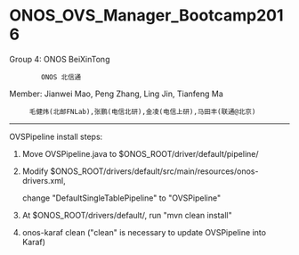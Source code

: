 # ONOS_OVS_Manager_Bootcamp2016

Group 4: ONOS BeiXinTong

            ONOS 北信通

Member: Jianwei Mao, Peng Zhang, Ling Jin, Tianfeng Ma

         毛健炜(北邮FNLab),张鹏(电信北研),金凌(电信上研),马田丰(联通@北京)

----------------------------------------------------------------------------------

OVSPipeline install steps:

1. Move OVSPipeline.java to $ONOS_ROOT/driver/default/pipeline/

2. Modify $ONOS_ROOT/drivers/default/src/main/resources/onos-drivers.xml,

   change "DefaultSingleTablePipeline" to "OVSPipeline"

3. At $ONOS_ROOT/drivers/default/, run "mvn clean install"

4. onos-karaf clean ("clean" is necessary to update OVSPipeline into Karaf)
